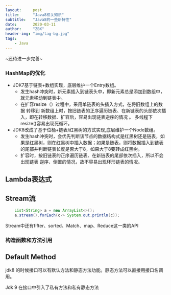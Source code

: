 ```yaml
---
layout:     post
title:      "Java8相关知识"
subtitle:   "Java8的一些新特性"
date:       2020-03-11
author:     "ZBX"
header-img: "img/tag-bg.jpg"
tags:
    - Java
---
```


~还待进一步完善~

### HashMap的优化

- JDK7基于链表+数组实现，底层维护一个Entry数组。
  - 发生hash冲突时，新元素插入到链表头中，即新元素总是添加到数组中，就元素移动到链表中。 
  - 在扩容resize（）过程中，采用单链表的头插入方式，在将旧数组上的数据 转移到 新数组上时，按旧链表的正序遍历链表、在新链表的头部依次插入，即在转移数据、扩容后，容易出现链表逆序的情况 。 多线程下resize()容易出现死循环。
- JDK8改成了基于位桶+链表/红黑树的方式实现,底层维护一个Node数组。
  - 发生hash冲突时，会优先判断该节点的数据结构式是红黑树还是链表，如果是红黑树，则在红黑树中插入数据；如果是链表，则将数据插入到链表的尾部并判断链表长度是否大于8，如果大于8要转成红黑树。
  - 扩容时，按旧链表的正序遍历链表、在新链表的尾部依次插入，所以不会出现链表 逆序、倒置的情况，故不容易出现环形链表的情况。

## Lambda表达式





## Stream流



```java
	List<String> a = new ArrayList<>();
	a.stream().forEach(c-> System.out.println(c));
```

Stream中还有fifter、sorted、Match、map、Reduce这一类的API

### 构造函数和方法引用





## Default Method

jdk8 的时候接口可以有默认方法和静态方法功能。静态方法可以直接用接口名调用。

Jdk 9 在接口中引入了私有方法和私有静态方法



